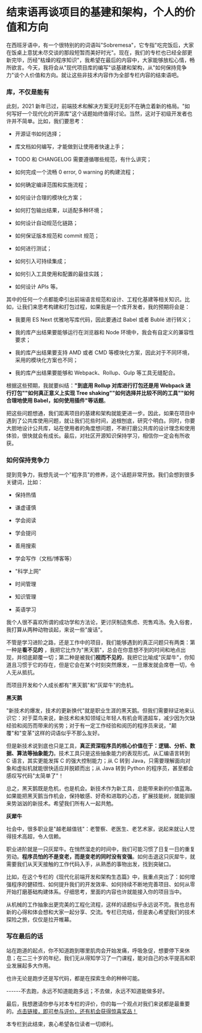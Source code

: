 # 结束语再谈项目的基建和架构，个人的价值和方向

在西班牙语中，有一个很特别的的词语叫"Sobremesa"，它专指"吃完饭后，大家在饭桌上意犹未尽交谈的那段短暂而美好时光"。现在，我们的专栏也已经全部更新完毕，历经"枯燥的程序知识"，我希望在最后的内容中，大家能够放松心情，畅所欲言。今天，我将会从"现代项目库的编写"谈基建和架构，从"如何保持竞争力"谈个人价值和方向。就让这些非技术内容作为全部专栏内容的结束语吧。

### 库，不仅是能有

此刻，2021 新年已过，前端技术和解决方案无时无刻不在确立着新的格局。"如何写好一个现代化的开源库"这个话题始终值得讨论。当然，这对于初级开发者也许并不简单。比如，我们要思考：

* 开源证书如何选择；

* 库文档如何编写，才能做到让使用者快速上手；

* TODO 和 CHANGELOG 需要遵循哪些规范，有什么讲究；

* 如何完成一个流畅 0 error, 0 warning 的构建流程；

* 如何确定编译范围和实施流程；

* 如何设计合理的模块化方案；

* 如何打包输出结果，以适配多种环境；

* 如何设计自动规范化链路；

* 如何保证版本规范和 commit 规范；

* 如何进行测试；

* 如何引入可持续集成；

* 如何引入工具使用和配置的最佳实践；

* 如何设计 APIs 等。

其中的任何一个点都能牵引出前端语言规范和设计、工程化基建等相关知识。比如，让我们来思考构建和打包过程，如果我是一个库开发者，我的预期将会是：

* 我要用 ES Next 优雅地写库代码，因此要通过 Babel 或者 Bublé 进行转义；

* 我的库产出结果要能够运行在浏览器和 Node 环境中，我会有自定义的兼容性要求；

* 我的库产出结果要支持 AMD 或者 CMD 等模块化方案，因此对于不同环境，采用的模块化方案也不同；

* 我的库产出结果要能够和 Webpack、Rollup、Gulp 等工具无缝配合。

根据这些预期，我就要纠结：**"到底用 Rollup 对库进行打包还是用 Webpack 进行打包""如何真正意义上实现 Tree shaking""如何选择并比较不同的工具""如何合理地使用 Babel，如何使用插件"等话题**。

把这些问题想通，我们距离项目的基建和架构就能更进一步。因此，如果在项目中遇到了公共库使用问题，就让我们花些时间，追根刨底，研究个明白。同时，你要大胆地设计公共库，站在使用者的角度想问题，不断打磨公共库的设计理念和使用体验，很快就会有成长。最后，对社区开源知识保持学习，相信你一定会有所收获。

### 如何保持竞争力

提到竞争力，我想先说一个"程序员"的修养，这个话题非常开放。我们会想到很多关键词，比如：

* 保持热情

* 谦虚谨慎

* 学会阅读

* 学会提问

* 善用搜索

* 学会写作（文档/博客等）

* "科学上网"

* 时间管理

* 知识管理

* 英语学习

我个人很不喜欢所谓的成功学和方法论，更讨厌制造焦虑、兜售鸡汤。免入俗套，我打算从两种动物谈起，来说一些"废话"。

不管是学习进阶之路，还是工作中的项目，我们能够遇到的真正问题只有两类：第一种是**看不见的** ，我把它比作为"黑天鹅"，总会在你意想不到的时间和地点出现，并彻底颠覆一切；第二种是被我们**视而不见的**，我把它比喻成"灰犀牛"，你知道且习惯于它的存在，但是它会在某个时刻突然爆发，一旦爆发就会席卷一切，令人无从抵抗。

而项目开发和个人成长都有"黑天鹅"和"灰犀牛"的危机。

**黑天鹅**

"新技术的爆发，技术的更新换代"就是职业生涯的黑天鹅。但我们需要辩证地来认识它：对于菜鸟来说，新技术和未知领域让年轻人有机会弯道超车，减少因为欠缺经验和阅历而带来的劣势；对于有一定工作经验和阅历的程序员来说，"颠覆"和"变革"这样的词语似乎不那么友好。

但是新技术说到底也只是工具，**真正资深程序员的核心价值在于：逻辑、分析、数据、算法等抽象能力**。技术工具只是这些抽象能力的表现形式。从汇编语言转到 C 语言，其实更能发挥 C 的强大控制能力；从 C 转到 Java，只需要理解面向对象和虚拟机就能很快适应并脱颖而出；从 Java 转到 Python 的程序员，甚至都会感叹写代码"太简单了"！

总之，黑天鹅既是危机，也是机会。新技术作为新工具，总能带来新的价值蓝海。如果能把黑天鹅当作机会，保持敏感、好奇和进取的心态，扩展技能树，就能驯服来势汹汹的新技术。希望我们所有人一起共勉。

**灰犀牛**

社会中，很多职业是"越老越值钱"：老警察、老医生、老艺术家，说起来就让人觉得技术高超，令人信赖。

职业进阶就是一只灰犀牛。在悄然溜走的时间中，我们可能习惯了日复一日的重复劳动。**程序员怕的不是变老，而是变老的同时没有变强**。如何击退这只灰犀牛，就需要我们从天天接触的工作代码入手，从熟悉的事物出发，找到突破口。

比如，在这个专栏的《现代化前端开发和架构生态篇》中，我重点突出了：如何增强程序的健硕性、如何提升我们的开发效率、如何持续不断地完善项目、如何从零开始打磨基础构建体系。仔细思考，里面的内容也许就能接入你的项目当中。

从机械的工作抽象出更完美的工程化流程，这样的话题似乎永远说不完。我也总有新的心得和体会想和大家一起分享、交流。专栏已完结，但是衷心希望我们的技术探险之旅，仅仅是拉开帷幕。

### 写在最后的话

站在跑道的起点，你不知道跑到哪里肌肉会开始发痛，呼吸急促，想要停下来休息；在二三十岁的年纪，我们无从得知学习了一门课程，能对自己的水平提高和职业发展起多大作用。

也许无论是跑步还是写代码，都是在探索生命的种种可能。

------不去跑，永远不知道能跑多远；不去做，永远不知道能做多好。

最后，我想邀请你参与对本专栏的评价，你的每一个观点对我们来说都是最重要的。[点击链接，即可参与评价，还有机会获得惊喜奖品！](https://wj.qq.com/s2/8143682/4a70?fileGuid=xxQTRXtVcqtHK6j8)

本专栏到此结束，衷心希望各位读者一切顺利。


